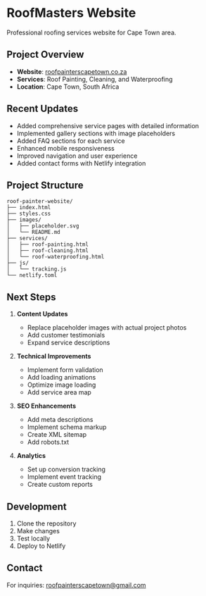 # RoofMasters Website

Professional roofing services website for Cape Town area.

## Project Overview

- **Website**: [roofpainterscapetown.co.za](https://roofpainterscapetown.co.za)
- **Services**: Roof Painting, Cleaning, and Waterproofing
- **Location**: Cape Town, South Africa

## Recent Updates

- Added comprehensive service pages with detailed information
- Implemented gallery sections with image placeholders
- Added FAQ sections for each service
- Enhanced mobile responsiveness
- Improved navigation and user experience
- Added contact forms with Netlify integration

## Project Structure

```
roof-painter-website/
├── index.html
├── styles.css
├── images/
│   ├── placeholder.svg
│   └── README.md
├── services/
│   ├── roof-painting.html
│   ├── roof-cleaning.html
│   └── roof-waterproofing.html
├── js/
│   └── tracking.js
└── netlify.toml
```

## Next Steps

1. **Content Updates**
   - Replace placeholder images with actual project photos
   - Add customer testimonials
   - Expand service descriptions

2. **Technical Improvements**
   - Implement form validation
   - Add loading animations
   - Optimize image loading
   - Add service area map

3. **SEO Enhancements**
   - Add meta descriptions
   - Implement schema markup
   - Create XML sitemap
   - Add robots.txt

4. **Analytics**
   - Set up conversion tracking
   - Implement event tracking
   - Create custom reports

## Development

1. Clone the repository
2. Make changes
3. Test locally
4. Deploy to Netlify

## Contact

For inquiries: roofpainterscapetown@gmail.com
